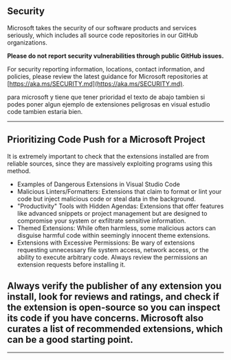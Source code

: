 <!-- BEGIN MICROSOFT SECURITY.MD V1.0.0 BLOCK -->

## Security

Microsoft takes the security of our software products and services seriously, which
includes all source code repositories in our GitHub organizations.

**Please do not report security vulnerabilities through public GitHub issues.**

For security reporting information, locations, contact information, and policies,
please review the latest guidance for Microsoft repositories at
[https://aka.ms/SECURITY.md](https://aka.ms/SECURITY.md).

para microsoft y tiene que tener prioridad el texto de abajo tambien si podes poner algun ejemplo de extensiones peligrosas en visual estudio code tambien estaria bien.

---------------------------------------------------------------------------------------

## Prioritizing Code Push for a Microsoft Project
It is extremely important to check that the extensions installed are from reliable sources, since they are massively exploiting programs using this method.

* Examples of Dangerous Extensions in Visual Studio Code
* Malicious Linters/Formatters: Extensions that claim to format or lint your code but inject malicious code or steal data in the background.
* "Productivity" Tools with Hidden Agendas: Extensions that offer features like advanced snippets or project management but are designed to compromise your system or exfiltrate sensitive information.
* Themed Extensions: While often harmless, some malicious actors can disguise harmful code within seemingly innocent theme extensions.
* Extensions with Excessive Permissions: Be wary of extensions requesting unnecessary file system access, network access, or the ability to execute arbitrary code. Always review the permissions an extension requests before installing it.

## Always verify the publisher of any extension you install, look for reviews and ratings, and check if the extension is open-source so you can inspect its code if you have concerns. Microsoft also curates a list of recommended extensions, which can be a good starting point.

---------------------------------------------------------------------------------------


<!-- END MICROSOFT SECURITY.MD BLOCK -->
